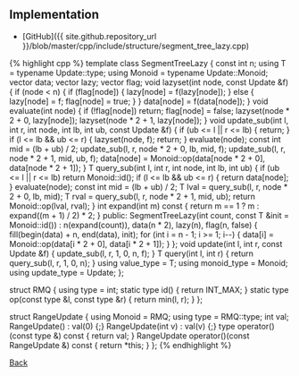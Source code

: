 

## Implementation

- [GitHub]({{ site.github.repository_url }}/blob/master/cpp/include/structure/segment_tree_lazy.cpp)

{% highlight cpp %}
template<typename Update>
class SegmentTreeLazy {
  const int n;
  using T = typename Update::type;
  using Monoid = typename Update::Monoid;
  vector<T> data;
  vector<Update> lazy;
  vector<bool> flag;
  void lazyset(int node, const Update &f) {
    if (node < n) {
      if (flag[node]) { lazy[node] = f(lazy[node]); }
      else { lazy[node] = f; flag[node] = true; }
    }
    data[node] = f(data[node]);
  }
  void evaluate(int node) {
    if (!flag[node]) return;
    flag[node] = false;
    lazyset(node * 2 + 0, lazy[node]);
    lazyset(node * 2 + 1, lazy[node]);
  }
  void update_sub(int l, int r, int node, int lb, int ub, const Update &f) {
    if (ub <= l || r <= lb) { return; }
    if (l <= lb && ub <= r) { lazyset(node, f); return; }
    evaluate(node);
    const int mid = (lb + ub) / 2;
    update_sub(l, r, node * 2 + 0, lb, mid, f);
    update_sub(l, r, node * 2 + 1, mid, ub, f);
    data[node] = Monoid::op(data[node * 2 + 0], data[node * 2 + 1]);
  }
  T query_sub(int l, int r, int node, int lb, int ub) {
    if (ub <= l || r <= lb) return Monoid::id();
    if (l <= lb && ub <= r) { return data[node]; }
    evaluate(node);
    const int mid = (lb + ub) / 2;
    T lval = query_sub(l, r, node * 2 + 0, lb, mid);
    T rval = query_sub(l, r, node * 2 + 1, mid, ub);
    return Monoid::op(lval, rval);
  }
  int expand(int m) const { return m == 1 ? m : expand((m + 1) / 2) * 2; }
public:
  SegmentTreeLazy(int count, const T &init = Monoid::id()) :
    n(expand(count)), data(n * 2), lazy(n), flag(n, false) {
    fill(begin(data) + n, end(data), init);
    for (int i = n - 1; i >= 1; i--) {
      data[i] = Monoid::op(data[i * 2 + 0], data[i * 2 + 1]);
    }
  };
  void update(int l, int r, const Update &f) { update_sub(l, r, 1, 0, n, f); }
  T query(int l, int r) { return query_sub(l, r, 1, 0, n); }
  using value_type = T;
  using monoid_type = Monoid;
  using update_type = Update;
};

struct RMQ {
  using type = int;
  static type id() { return INT_MAX; }
  static type op(const type &l, const type &r) { return min(l, r); }
};

struct RangeUpdate {
  using Monoid = RMQ;
  using type = RMQ::type;
  int val;
  RangeUpdate() : val(0) {;}
  RangeUpdate(int v) : val(v) {;}
  type operator()(const type &) const { return val; }
  RangeUpdate operator()(const RangeUpdate &) const { return *this; }
};
{% endhighlight %}

[Back](../..)
